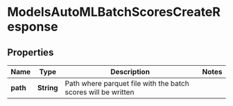 

# ModelsAutoMLBatchScoresCreateResponse


## Properties

| Name | Type | Description | Notes |
|------------ | ------------- | ------------- | -------------|
|**path** | **String** | Path where parquet file with the batch scores will be written |  |



